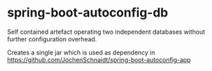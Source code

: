 # spring-boot-autoconfig-db
Self contained artefact operating two independent databases without further configuration overhead.

Creates a single jar which is used as dependency in https://github.com/JochenSchnaidt/spring-boot-autoconfig-app